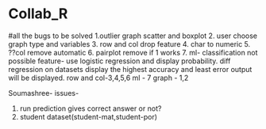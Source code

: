 # Collab_R
#all the bugs to be solved
1.outlier graph scatter and boxplot
2. user choose graph type and variables
3. row and col drop feature
4. char to numeric
5. ??col remove automatic
6. pairplot remove if 1 works
7. ml-
classification not possible feature- use logistic regression and display probability.
diff regression on datasets display the highest accuracy and least error output will be displayed.
row and col-3,4,5,6
ml - 7
graph - 1,2


Soumashree-
issues-
1. run prediction gives correct answer or not?
2. student dataset(student-mat,student-por)
